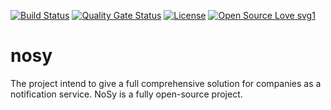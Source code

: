 [![Build Status](https://travis-ci.com/notification-system/nosy-email.svg?branch=master)](https://travis-ci.org/notification-system/nosy-email)
[![Quality Gate Status](https://sonarcloud.io/api/project_badges/measure?project=tech.nosy.nosyemail%3Anosy-email&metric=alert_status)](https://sonarcloud.io/dashboard?id=tech.nosy.nosyemail%3Anosy-email)
[![License](https://img.shields.io/badge/License-Apache%202.0-blue.svg)](https://opensource.org/licenses/Apache-2.0)
[![Open Source Love svg1](https://badges.frapsoft.com/os/v1/open-source.svg?v=103)](https://github.com/ellerbrock/open-source-badges/)


# nosy

The project intend to give a full comprehensive solution for companies as a notification service. NoSy is a fully open-source project.
